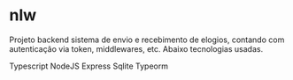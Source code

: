 # nlw

Projeto backend sistema de envio e recebimento de elogios, contando com autenticação via token, middlewares, etc. Abaixo tecnologias usadas.

Typescript
NodeJS
Express
Sqlite
Typeorm
